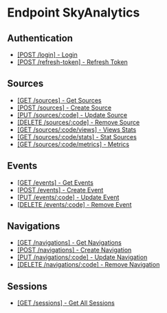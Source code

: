 # Endpoint SkyAnalytics

## Authentication
- [[POST /login] - Login](auth/login.md)
- [[POST /refresh-token] - Refresh Token](auth/refresh-token.md)

## Sources
- [[GET /sources] - Get Sources](sources/getAll.md)
- [[POST /sources] - Create Source](sources/create.md)
- [[PUT /sources/:code] - Update Source](sources/update.md)
- [[DELETE /sources/:code] - Remove Source](sources/remove.md)
- [[GET /sources/:code/views] - Views Stats](sources/views.md)
- [[GET /sources/:code/stats] - Stat Sources](sources/stats.md)
- [[GET /sources/:code/metrics] - Metrics](sources/metrics.md)

## Events
- [[GET /events] - Get Events](events/getAll.md)
- [[POST /events] - Create Event](events/create.md)
- [[PUT /events/:code] - Update Event](events/update.md)
- [[DELETE /events/:code] - Remove Event](events/remove.md)

## Navigations
- [[GET /navigations] - Get Navigations](navigations/getAll.md)
- [[POST /navigations] - Create Navigation](navigations/create.md)
- [[PUT /navigations/:code] - Update Navigation](navigations/update.md)
- [[DELETE /navigations/:code] - Remove Navigation](navigations/remove.md)

## Sessions
- [[GET /sessions] - Get All Sessions](sessions/getAll.md)